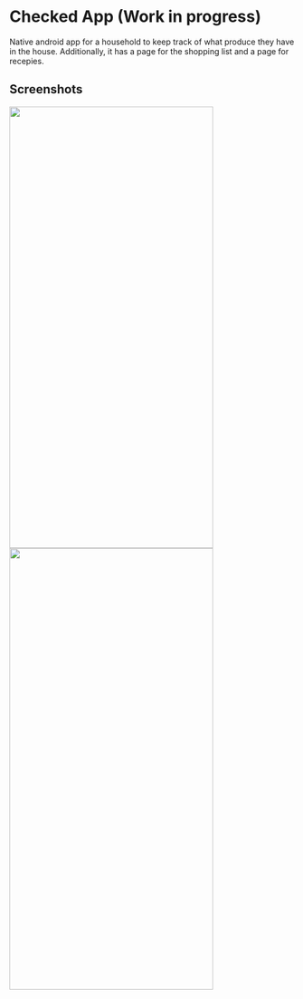# Checked App (Work in progress)
Native android app for a household to keep track of what produce they have in the house. Additionally, it
has a page for the shopping list and a page for recepies.

## Screenshots

<img src="https://i.ibb.co/vxxMbyV/Screenshot-20230516-131504.png" width="360" height="780"/>
<img src="https://i.ibb.co/wBFLxm4/Screenshot-20230516-131354.png" width="360" height="780"/> 
